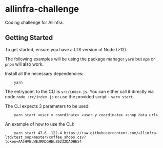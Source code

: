 # allinfra-challenge
Coding challenge for Allinfra.

## Getting Started
To get started, ensure you have a LTS version of Node (>12).

The following examples will be using the package manager `yarn` but `npm` or `pnpm` will also work.

Install all the necessary dependencies:
```
    yarn
```

The entrypoint to the CLI is `src/index.js`. You can either call it directly via node `node src/index.js` or use the
provided script - `yarn start`.

The CLI expects 3 parameters to be used:

```
    yarn start <user x coordinate> <user y coordinate> <shop data url>
```

An example of how to use the CLI:

```
    yarn start 47.6 -122.4 https://raw.githubusercontent.com/allinfra-ltd/test_oop/master/coffee_shops.csv?token=AA5HVELWEJRKDGHELZ6232DAOHE54
```
